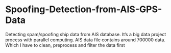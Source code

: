 # Spoofing-Detection-from-AIS-GPS-Data
Detecting spam/spoofing ship data from AIS database. It’s a big data project process with parallel computing. AIS data file contains around 700000 data. Which I have to clean, preprocess and filter the data first

